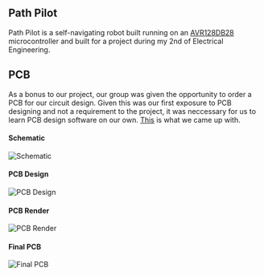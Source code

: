 ## Path Pilot

Path Pilot is a self-navigating robot built running on an [AVR128DB28](https://www.microchip.com/en-us/product/avr128db28) microcontroller and built for a project during my 2nd of Electrical Engineering.

## PCB
As a bonus to our project, our group was given the opportunity to order a PCB for our circuit design. Given this was our first exposure to PCB designing and not a requirement to the project, it was neccessary for us to learn PCB design software on our own. [This](https://github.com/kj-49/path-pilot/tree/docs/pcb/path-pilot-pcb) is what we came up with.

#### Schematic
![Schematic](https://github.com/kj-49/path-pilot/media/schematic.jpg)
#### PCB Design
![PCB Design](https://github.com/kj-49/path-pilot/media/pcb_design.jpg)
#### PCB Render
![PCB Render](https://github.com/kj-49/path-pilot/media/pcb_design_3d.jpg)
#### Final PCB
![Final PCB](https://github.com/kj-49/path-pilot/media/real_board.jpg)
